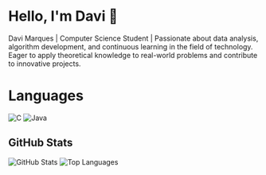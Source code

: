 <h1><strong>Hello, I'm Davi 👋</strong></h1>

Davi Marques | Computer Science Student | Passionate about data analysis, algorithm development, and continuous learning in the field of technology. Eager to apply theoretical knowledge to real-world problems and contribute to innovative projects.


<h1><strong>Languages</strong></h1>

![C](https://img.shields.io/badge/C-A8B9CC?style=for-the-badge&logo=c&logoColor=white)
![Java](https://img.shields.io/badge/Java-007396?style=for-the-badge&logo=java&logoColor=white)


## GitHub Stats
![GitHub Stats](https://github-readme-stats.vercel.app/api?username=dvmrqs&show_icons=true&count_private=true&hide_title=true&hide_border=true&bg_color=0D1117&text_color=ffffff&icon_color=ffcc00)
![Top Languages](https://github-readme-stats.vercel.app/api/top-langs/?username=dvmrqs&layout=compact&hide_title=true&hide_border=true&bg_color=0D1117&text_color=ffffff)


